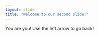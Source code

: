 ```yaml
---
layout: slide
title: "Welcome to our second slide!"
---
```

You are you!
Use the left arrow to go back!
